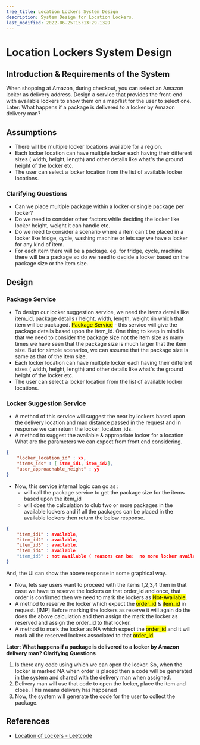 ```yaml
---
tree_title: Location Lockers System Design
description: System Design for Location Lockers.
last_modified: 2022-06-25T15:13:29.1329
---
```


# Location Lockers System Design

## Introduction & Requirements of the System

When shopping at Amazon, during checkout, you can select an Amazon locker as delivery address. Design a service that provides the front-end with available lockers to show them on a map/list for the user to select one.
Later: What happens if a package is delivered to a locker by Amazon delivery man?

<div class="section-container pl0 pr0">
<div class="section-item pl0">

## Assumptions

-   There will be multiple locker locations available for a region.
-   Each locker location can have multiple locker each having their different sizes ( width, height, length) and other details like what's the ground height of the locker etc.
-   The user can select a locker location from the list of available locker locations.

</div>
<div class="section-item">

### Clarifying Questions

-   Can we place multiple package within a locker or single package per locker?
-   Do we need to consider other factors while deciding the locker like locker height, weight it can handle etc.
-   Do we need to consider a scenario where a item can't be placed in a locker like fridge, cycle, washing machine or lets say we have a locker for any kind of item.
-   For each item there will be a package. eg. for fridge, cycle, machine there will be a package so do we need to decide a locker based on the package size or the item size.

</div>
</div>

## Design

### Package Service

-   To design our locker suggestion service, we need the items details like item_id, package details ( height, width, length, weight )in which that item will be packaged. 
<mark>Package Service</mark> - this service will give the package details based upon the item_id. One thing to keep in mind is that we need to consider the package size not the item size as many times we have seen that the package size is much larger that the item size. But for simple scenarios, we can assume that the package size is same as that of the item size.
-   Each locker location can have multiple locker each having their different sizes ( width, height, length) and other details like what's the ground height of the locker etc.
-   The user can select a locker location from the list of available locker locations.


### Locker Suggestion Service

-   A method of this service will suggest the near by lockers based upon the delivery location and max distance passed in the request and in response we can return the locker_location_ids.
-   A method to suggest the available & appropriate locker for a location What are the parameters we can expect from front end considering.

```json
{
    "locker_location_id" : xx,
    "items_ids" : [ item_id1, item_id2],
    "user_approachable_height" : yy
}
```

-   Now, this service internal logic can go as :
    -   will call the package service to get the package size for the items based upon the item_id
    -   will does the calculation to club two or more packages in the available lockers and if all the packages can be placed in the available lockers then return the below response.

```json
{
    "item_id1" : available,
    "item_id2" : available,
    "item_id3" : available,
    "item_id4" : available
    "item_id5" : not available ( reasons can be:  no more locker available, or weight was higher than all the available lockers or user's accessible height was lesser than the locker's height.
}
```
And, the UI can show the above response in some graphical way.
-   Now, lets say users want to proceed with the items 1,2,3,4 then in that case we have to reserve the lockers on that order_id and once, that order is confirmed then we need to mark the lockers as <mark>Not-Available</mark>.
-   A method to reserve the locker which expect the <mark>order_id</mark> & <mark>item_id</mark> in request. [IMP] Before marking the lockers as reserve it will again do the does the above calculation and then assign the mark the locker as reserved and assign the order_id to that locker.
-   A method to mark the locker as NA which expect the <mark>order_id</mark> and it will mark all the reserved lockers associated to that <mark>order_id</mark>.

<b>Later: What happens if a package is delivered to a locker by Amazon delivery man?</b>
<b>Clarifying Questions</b>

1.   Is there any code using which we can open the locker. So, when the locker is marked NA when order is placed then a code will be generated in the system and shared with the delivery man when assigned.
2.   Delivery man will use that code to open the locker, place the item and close. This means delivery has happened
3.   Now, the system will generate the code for the user to collect the package.

## References

-   [Location of Lockers - Leetcode](https://leetcode.com/discuss/interview-question/system-design/2296964/Amazon-or-Onsite-SDE2-or-System-Design-or-Location-of-Lockers)
